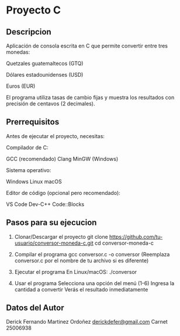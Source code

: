 # Proyecto C

## Descripcion
Aplicación de consola escrita en C que permite convertir entre tres monedas:

Quetzales guatemaltecos (GTQ)

Dólares estadounidenses (USD)

Euros (EUR)

El programa utiliza tasas de cambio fijas y muestra los resultados con precisión de centavos (2 decimales).

## Prerrequisitos
Antes de ejecutar el proyecto, necesitas:

Compilador de C:

GCC (recomendado)
Clang
MinGW (Windows)

Sistema operativo:

Windows
Linux
macOS

Editor de código (opcional pero recomendado):

VS Code
Dev-C++
Code::Blocks

## Pasos para su ejecucion
1. Clonar/Descargar el proyecto
git clone https://github.com/tu-usuario/conversor-moneda-c.git
cd conversor-moneda-c

2. Compilar el programa
gcc conversor.c -o conversor
(Reemplaza conversor.c por el nombre de tu archivo si es diferente)

3. Ejecutar el programa
En Linux/macOS:
./conversor

4. Usar el programa
Selecciona una opción del menú (1-6)
Ingresa la cantidad a convertir
Verás el resultado inmediatamente

## Datos del Autor
Derick Fernando Martinez Ordoñez
derickdefer@gmail.com
Carnet 25006938